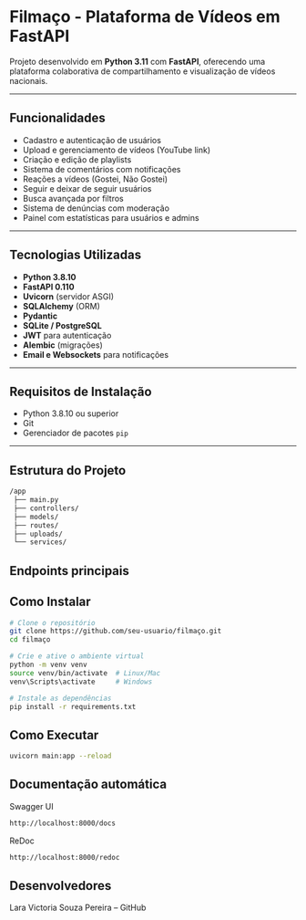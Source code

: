 #  Filmaço - Plataforma de Vídeos em FastAPI

Projeto desenvolvido em **Python 3.11** com **FastAPI**, oferecendo uma plataforma colaborativa de compartilhamento e visualização de vídeos nacionais.

---

##  Funcionalidades

- Cadastro e autenticação de usuários
- Upload e gerenciamento de vídeos (YouTube link)
- Criação e edição de playlists
- Sistema de comentários com notificações
- Reações a vídeos (Gostei, Não Gostei)
- Seguir e deixar de seguir usuários
- Busca avançada por filtros
- Sistema de denúncias com moderação
- Painel com estatísticas para usuários e admins

---

##  Tecnologias Utilizadas

- **Python 3.8.10**
- **FastAPI 0.110**
- **Uvicorn** (servidor ASGI)
- **SQLAlchemy** (ORM)
- **Pydantic**
- **SQLite / PostgreSQL**
- **JWT** para autenticação
- **Alembic** (migrações)
- **Email e Websockets** para notificações

---

##  Requisitos de Instalação

- Python 3.8.10 ou superior
- Git
- Gerenciador de pacotes `pip`

---

## Estrutura do Projeto
```bash
/app
 ├── main.py
 ├── controllers/
 ├── models/
 ├── routes/
 ├── uploads/
 └── services/
```
## Endpoints principais

##  Como Instalar

```bash
# Clone o repositório
git clone https://github.com/seu-usuario/filmaço.git
cd filmaço

# Crie e ative o ambiente virtual
python -m venv venv
source venv/bin/activate  # Linux/Mac
venv\Scripts\activate     # Windows

# Instale as dependências
pip install -r requirements.txt
 ```

## Como Executar

```bash
uvicorn main:app --reload
```


## Documentação automática

Swagger UI
```bash
http://localhost:8000/docs 
```
ReDoc
```bash
http://localhost:8000/redoc
```

## Desenvolvedores

Lara Victoria Souza Pereira – GitHub

